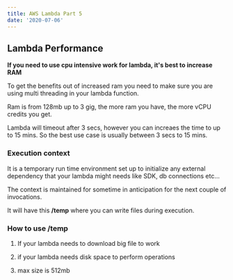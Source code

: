 ```yaml
---
title: AWS Lambda Part 5
date: '2020-07-06'
---
```


## Lambda Performance

**If you need to use cpu intensive work for lambda, it's best to increase RAM**

To get the benefits out of increased ram you need to make sure you are using multi threading in your lambda function.

Ram is from 128mb up to 3 gig, the more ram you have, the more vCPU credits you get.

Lambda will timeout after 3 secs, however you can increaes the time to up to 15 mins. So the best use case is usually between 3 secs to 15 mins.

### Execution context

It is a temporary run time environment set up to initialize any external dependency that your lambda might needs like SDK, db connections etc...

The context is maintained for sometime in anticipation for the next couple of invocations.

It will have this **/temp** where you can write files during execution.

### How to use /temp

1. If your lambda needs to download big file to work

2. if your lambda needs disk space to perform operations

3. max size is 512mb

